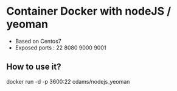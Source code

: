 Container Docker with nodeJS / yeoman
=============

 - Based on Centos7
 - Exposed ports : 22 8080 9000 9001

How to use it?
--------------

docker run -d -p 3600:22 cdams/nodejs_yeoman